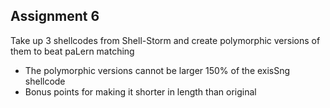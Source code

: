 ## Assignment 6
Take up 3 shellcodes from Shell-Storm and 
create polymorphic versions of them to beat 
paLern matching 
- The polymorphic versions cannot be larger 
150% of the exisSng shellcode
- Bonus points for making it shorter in length 
than original